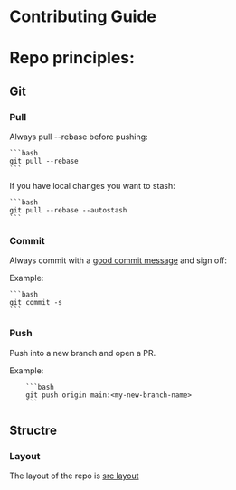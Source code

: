 # Contributing Guide








# Repo principles:

## Git

### Pull
Always pull --rebase before pushing:

    ```bash
    git pull --rebase
    ```
If you have local changes you want to stash:

    ```bash
    git pull --rebase --autostash
    ```

### Commit
Always commit with a [good commit message](https://cbea.ms/git-commit/) and sign off:

Example:

    ```bash
    git commit -s
    ```
### Push
Push into a new branch and open a PR.

Example:

        ```bash
        git push origin main:<my-new-branch-name>
        ```


## Structre

### Layout
The layout of the repo is [src layout](https://packaging.python.org/en/latest/discussions/src-layout-vs-flat-layout/)
